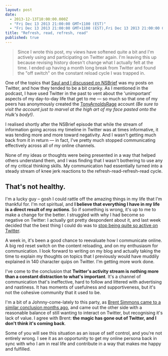 ```yaml
---
layout: post
date: 
  - 2013-12-13T10:00:00.000Z
  - "Fri Dec 13 2013 21:00:00 GMT+1100 (EST)"
  - "Fri Dec 13 2013 21:00:00 GMT+1100 (EST),Fri Dec 13 2013 21:00:00 GMT+1100 (EST)"
title: "Refresh, read, refresh, read"
published: true
---
```


> Since I wrote this post, my views have softened quite a bit and I'm actively using and participating on Twitter again. I'm leaving this up because revising history doesn't change what I actually felt at the time.
> I ended up having a month long break from Twitter and found the "off switch" on the constant reload cycle I was trapped in.

One of the topics that [Saul and I discussed on NSBrief](http://nsbrief.com/111-tony-arnold/) was my posts on Twitter, and how they tended to be a bit cranky. As I mentioned in the podcast, I have used Twitter in the past to vent about the 'unimportant' aspects of my day-to-day life that get to me — so much so that one of my peers has anonymously created the [TonyArnoldsRage](http://twitter.com/TonyArnoldsRage) account _(Be sure to visit the account just to marvel at the high art of my face pasted onto the Hulk's body!)_.

I realised shortly after the NSBrief episode that while the stream of information going across my timeline in Twitter was at times informative, it was tending more and more toward negativity. And I wasn't getting much back from it in return — in fact, I've pretty much stopped communicating effectively across all of my online channels.

None of my ideas or thoughts were being presented in a way that helped others understand them, and I was finding that I wasn't bothering to use any of my critical thinking skills. My communication had essentially turned into a steady stream of knee jerk reactions to the refresh-read-refresh-read cycle.

## That's not healthy.

I'm a lucky guy – gosh I could rattle off the amazing things in my life that I'm thankful for. I'm not spiritual, and **I believe that everything I have in my life is a direct result of my actions**. So if something is wrong, it's up to me to make a change for the better. I struggled with why I had become so negative on Twitter: I actually got pretty despondent about it, and last week decided that the best thing I could do was to [stop being quite so active on Twitter](https://twitter.com/tonyarnold/status/407798899370254336).

A week in, it's been a good chance to reevaluate how I communicate online. A big red reset switch on the content reloading, and on my enthusiasm for communication. I look forward to writing on my blog and actually taking the time to explain my thoughts on topics that I previously would have muddily explained in 140 character quips on Twitter. I'm getting more work done.

I've come to the conclusion that **Twitter's activity stream is nothing more than a constant distraction to what's important**. It's a channel of communication that's ineffective, hard to follow and littered with advertising and nastiness. It has moments of usefulness and supportiveness, but it's not the cohesive community that it used to be.

I'm a bit of a Johnny-come-lately to this party, as [Brent Simmons came to a similar conclusion months ago](http://inessential.com/2013/12/12/the_stream), and came out the other side with a reasonable balance of still wanting to interact on Twitter, but recognising it's lack of value. I agree with Brent: **the magic has gone out of Twitter, and I don't think it's coming back**.

Some of you will see this situation as an issue of self control, and you're not entirely wrong. I see it as an opportunity to get my online persona back in sync with who I am in real life and contribute in a way that makes me happy and fulfilled.